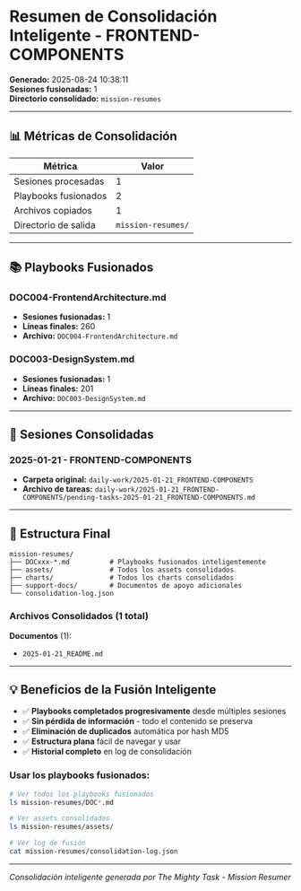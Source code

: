 # Resumen de Consolidación Inteligente - FRONTEND-COMPONENTS

**Generado:** 2025-08-24 10:38:11  
**Sesiones fusionadas:** 1  
**Directorio consolidado:** `mission-resumes`

---

## 📊 Métricas de Consolidación

| Métrica | Valor |
|---------|-------|
| Sesiones procesadas | 1 |
| Playbooks fusionados | 2 |
| Archivos copiados | 1 |
| Directorio de salida | `mission-resumes/` |

---

## 📚 Playbooks Fusionados

### DOC004-FrontendArchitecture.md

- **Sesiones fusionadas:** 1
- **Líneas finales:** 260
- **Archivo:** `DOC004-FrontendArchitecture.md`

### DOC003-DesignSystem.md

- **Sesiones fusionadas:** 1
- **Líneas finales:** 201
- **Archivo:** `DOC003-DesignSystem.md`

---

## 📅 Sesiones Consolidadas

### 2025-01-21 - FRONTEND-COMPONENTS

- **Carpeta original:** `daily-work/2025-01-21_FRONTEND-COMPONENTS`
- **Archivo de tareas:** `daily-work/2025-01-21_FRONTEND-COMPONENTS/pending-tasks-2025-01-21_FRONTEND-COMPONENTS.md`

---

## 📁 Estructura Final

```
mission-resumes/
├── DOCxxx-*.md          # Playbooks fusionados inteligentemente
├── assets/              # Todos los assets consolidados
├── charts/              # Todos los charts consolidados
├── support-docs/        # Documentos de apoyo adicionales
└── consolidation-log.json
```

### Archivos Consolidados (1 total)


**Documentos** (1):
- `2025-01-21_README.md`


---

## 💡 Beneficios de la Fusión Inteligente

- ✅ **Playbooks completados progresivamente** desde múltiples sesiones
- ✅ **Sin pérdida de información** - todo el contenido se preserva
- ✅ **Eliminación de duplicados** automática por hash MD5
- ✅ **Estructura plana** fácil de navegar y usar
- ✅ **Historial completo** en log de consolidación

### Usar los playbooks fusionados:

```bash
# Ver todos los playbooks fusionados
ls mission-resumes/DOC*.md

# Ver assets consolidados
ls mission-resumes/assets/

# Ver log de fusión
cat mission-resumes/consolidation-log.json
```

---

*Consolidación inteligente generada por The Mighty Task - Mission Resumer*
